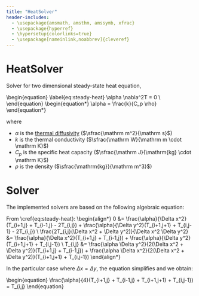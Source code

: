 ```yaml
---
title: "HeatSolver"
header-includes:
  - \usepackage{amsmath, amsthm, amssymb, xfrac}
  - \usepackage{hyperref}
  - \hypersetup{colorlinks=true}
  - \usepackage[nameinlink,noabbrev]{cleveref}
---
```


HeatSolver
==========

Solver for two dimensional steady-state heat equation,

\begin{equation}
\label{eq:steady-heat}
 \alpha \nabla^2T = 0 \\
\end{equation}
\begin{equation*}
\alpha = \frac{k}{C_p \rho}
\end{equation*}

where

  - $\alpha$ is the [thermal diffusivity](https://en.wikipedia.org/wiki/Thermal_diffusivity) ($\sfrac{\mathrm m^2}{\mathrm s}$)
  - $k$ is the thermal conductivity ($\sfrac{\mathrm W}{\mathrm m \cdot \mathrm K}$)
  - $C_p$ is the specific heat capacity ($\sfrac{\mathrm J}{\mathrm{kg} \cdot \mathrm K}$)
  - $\rho$ is the density ($\sfrac{\mathrm{kg}}{\mathrm m^3}$)

Solver
======

The implemented solvers are based on the following algebraic equation:

From \cref{eq:steady-heat}:
\begin{align*}
0 &= \frac{\alpha}{\Delta x^2}(T_{i+1,j} + T_{i-1,j} - 2T_{i,j}) + \frac{\alpha}{\Delta y^2}(T_{i+1,j+1} + T_{i,j-1} - 2T_{i,j}) \\
\frac{2T_{i,j}(\Delta x^2 + \Delta y^2)}{\Delta x^2 \Delta y^2} &= \frac{\alpha}{\Delta x^2}(T_{i+1,j} + T_{i-1,j}) + \frac{\alpha}{\Delta y^2}(T_{i+1,j+1} + T_{i,j-1}) \\
T_{i,j} &= \frac{\alpha \Delta y^2}{2(\Delta x^2 + \Delta y^2)}(T_{i+1,j} + T_{i-1,j}) + \frac{\alpha \Delta x^2}{2(\Delta x^2 + \Delta y^2)}(T_{i+1,j+1} + T_{i,j-1})
\end{align*}

In the particular case where $\Delta x = \Delta y$, the equation simplifies and we obtain:

\begin{equation}
\frac{\alpha}{4}(T_{i+1,j} + T_{i-1,j} + T_{i+1,j+1} + T_{i,j-1}) = T_{i,j}
\end{equation}
